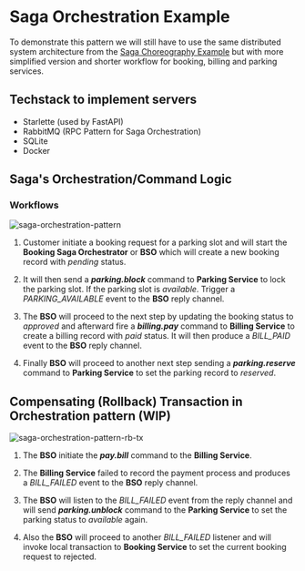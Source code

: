 # Saga Orchestration Example

To demonstrate this pattern we will still have to use the same distributed system architecture from the [Saga Choreography Example](https://github.com/roelzkie15/python-microservices-patterns/tree/master/saga-choreograhpy-example) but with more simplified version and shorter workflow for booking, billing and parking services.

## Techstack to implement servers

- Starlette (used by FastAPI)
- RabbitMQ (RPC Pattern for Saga Orchestration)
- SQLite
- Docker

## Saga's Orchestration/Command Logic

### Workflows

![saga-orchestration-pattern](https://github.com/roelzkie15/python-microservices-patterns/blob/master/saga-orchestration-example/resources/saga-orchestration-pattern.png)

1. Customer initiate a booking request for a parking slot and will start the **Booking Saga Orchestrator** or **BSO** which will create a new booking record with _pending_ status.

1. It will then send a _**parking.block**_ command to **Parking Service** to lock the parking slot. If the parking slot is _available_. Trigger a _PARKING_AVAILABLE_ event to the **BSO** reply channel.

1. The **BSO** will proceed to the next step by updating the booking status to _approved_ and afterward fire a _**billing.pay**_ command to **Billing Service** to create a billing record with _paid_ status. It will then produce a _BILL_PAID_ event to the **BSO** reply channel.

1. Finally **BSO** will proceed to another next step sending a _**parking.reserve**_ command to  **Parking Service** to set the parking record to _reserved_.

## Compensating (Rollback) Transaction in Orchestration pattern (WIP)

![saga-orchestration-pattern-rb-tx](https://github.com/roelzkie15/python-microservices-patterns/blob/master/saga-orchestration-example/resources/saga-orchestration-pattern-rb-transaction.png)

1. The **BSO** initiate the _**pay.bill**_ command to the **Billing Service**.

1. The **Billing Service** failed to record the payment process and produces a  _BILL_FAILED_ event to the **BSO** reply channel.

1. The **BSO** will listen to the _BILL_FAILED_ event from the reply channel and will send _**parking.unblock**_ command to the **Parking Service** to set the parking status to _available_ again.

1. Also the **BSO** will proceed to another _BILL_FAILED_ listener and will invoke local transaction to **Booking Service** to set the current booking request to rejected.

